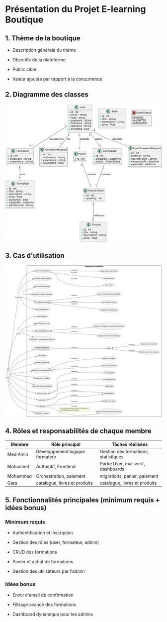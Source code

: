 # Présentation du Projet E-learning Boutique

## 1. Thème de la boutique

- Description générale du thème

- Objectifs de la plateforme

- Public cible

- Valeur ajoutée par rapport à la concurrence


## 2. Diagramme des classes
![Diagramme des classes](assets/1.png)

## 3. Cas d'utilisation
![Cas d'utilisation](assets/2.png)


## 4. Rôles et responsabilités de chaque membre

| Membre         | Rôle principal                  | Tâches réalisées                      |
| -------------- | ------------------------------- | ------------------------------------- |
| Med Amin       | Développement logique formateur | Gestion des formations, statistiques  |
| Mohanned       | Authentif, Frontend             | Partie User, mail verif, dashboards   |
| Mohammed       | Orchestration, paiement         | migrations, panier, paiement          |
| Gara           | catalogue, livres et produits   | catalogue, livres et produits         |

## 5. Fonctionnalités principales (minimum requis + idées bonus)

### Minimum requis

- Authentification et inscription

- Gestion des rôles (user, formateur, admin)

- CRUD des formations

- Panier et achat de formations

- Gestion des utilisateurs par l'admin

### Idées bonus

- Envoi d'email de confirmation

- Filtrage avancé des formations

- Dashboard dynamique pour les admins
